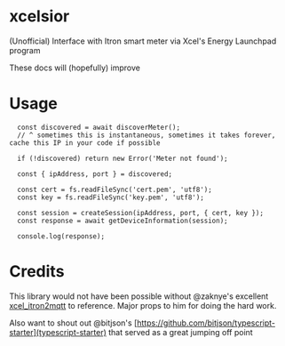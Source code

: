 # xcelsior

(Unofficial) Interface with Itron smart meter via Xcel's Energy Launchpad program

These docs will (hopefully) improve

# Usage
```
  const discovered = await discoverMeter();
  // ^ sometimes this is instantaneous, sometimes it takes forever, cache this IP in your code if possible

  if (!discovered) return new Error('Meter not found');

  const { ipAddress, port } = discovered;

  const cert = fs.readFileSync('cert.pem', 'utf8');
  const key = fs.readFileSync('key.pem', 'utf8');

  const session = createSession(ipAddress, port, { cert, key });
  const response = await getDeviceInformation(session);

  console.log(response);
```

# Credits

This library would not have been possible without @zaknye's excellent [xcel_itron2mqtt](https://github.com/zaknye/xcel_itron2mqtt) to reference. Major props to him for doing the hard work.

Also want to shout out @bitjson's [https://github.com/bitjson/typescript-starter](typescript-starter) that served as a great jumping off point

